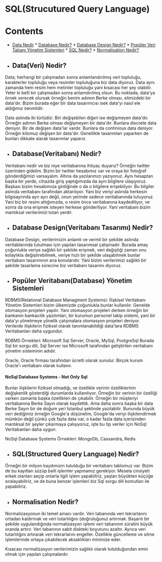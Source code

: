 # SQL(Strucutured Query Language)

# Contents

   * [Data Nedir](#data-nedir)
    * [Database Nedir?](#database-nedir)
    * [Database Design Nedir?](#database-design-nedir)
    * [Popüler Veri Tabanı Yönetim Sistemleri](#popüler-db-yönetim-sistemleri)
    * [SQL Nedir?](#sql-nedir)
    * [Normalisation Nedir?](#normalisation-nedir)
    

- ## Data(Veri) Nedir? <a name="data-nedir"></a>

Data; herhangi bir çalışmadan sonra anlamlandırılmış veri topluluğu, karakterler topluluğu veya resimler topluluğuna biz data diyoruz. Data aynı zamanda hem resim hem metinler topluluğu yani kısacası her şey olabilir. Yeter ki belli bir çalışmadan sonra anlamdırılmış olsun. Bu noktada, data'ya örnek verecek olursak örneğin benim adımın Berke olması, elimizdeki bir data'dır. Bizim burada eğer bir data tasarımcısı isek data'yı nasıl ele aldığımız öenmlidir. 

Data aslında iki türlüdür. Biri değişebilen diğeri ise değişmeyen data'dır. Örneğin adımın Berke olması değişmeyen bir data'dır. Bunlara discrete data deniyor. Bir de değişen data'lar vardır. Bunlara da continious data deniyor. Örneğin kilomuz değişen bir data'dır. Genellikle tasarımları yaparken de bunları dikkate alarak tasarımlar yaparız. 


- ## Database(Veritabanı) Nedir? <a name="database-nedir"></a>

Veritabanı nedir ve biz niye veritabanına ihtiyaç duyarız? Örneğin twitter üzerinden gidelim. Bizim bir twitter  hesabımız var ve oraya bir fotoğraf gönderdiğimizi varsayalım. Altına da yazılarımızı yazıyoruz. Aynı hesaptan başka bir yerde, cihazda giriş yaptığımızda da aynı bilgilere ulaşıyoruz. Başkası bizim hesabımıza girdiğinde o da o bilgilere  erişebiliyor. Bu bilgiler aslında veritabanı tarafından aktarılıyor. Yani biz veriyi aslında herkesin bilgisayrında ayrı ayrı değil, onun yerinde sadece veritabanında tutuyoruz. Yani biz bir resim attığımızda, o resim önce veritabanına kaydediliyor, ve sonra da ona erişmek isteyen herkese gönderiliyor. Yani veritabanı bizim mantıksal verilerimizi tutan yerdir. 


- ## Database Design(Veritabanı Tasarımı) Nedir? <a name="database-design-nedir"></a>

Database Design, verilerimizin anlamlı ve vermli bir şekilde aslında veritablarında tutulması için yapılan tasarımsal çalışmadır. Burada amaç çoğunlukla veriye sağlıklı bir şekilde erişmek, veri değiştiği zaman onu kolaylıkla değiştirebilmek, veriye hızlı bir şekilde ulaşabilmek bunlar veritabanı tasarımının ana konularıdır. Yani bizim verilerimizi sağlıklı bir şekilde tasarlama sürecine biz veritabanı tasarımı diyoruz. 

- ## Popüler Veritabanı(Database) Yönetim Sistemleri <a name="popüler-db-yönetim-sistemleri"></a>

RDBMS(Relational Database Managment Systems): İlişkisel Veritabanı Yönetim Sistemleri bizim ülkemizde çoğunlukla bunlar kullanılır. Genelde otomasyon projeleri yapılır. Yani otomasyon projeleri derken örneğin bir bankanın bankacılık yazılımları, bir kurumun personel takip sistemi, yani bir data'yı yönetmeye yönelik çalışmalara otomasyon projeleri deniyor. Verilerde ilişkilerin fiziksel olarak tanımlanabildiği data'lara RDBMS Veritabanları daha uygundur. 

RDBMS Örnekleri: Microsoft Sql Server, Oracle, MySql, PostgreSql
Burada Sql bir sorgu dili, Sql Server ise Microsoft tarafından geliştirilen veritabanı yönetim sisteminin adıdır. 

Oracle, Oracle firması tarafından ücretli olarak sunulur. Birçok kurum Oracle'ı veritabanı olarak kullanır. 


#### NoSql Database Systems - Not Only Sql
Bunlar ilişkilerin fiziksel olmadığı, ve özellikle verinin özelliklerinin değişkenlik gösterdiği durumlarda kullanılıyor. Örneğin  bir verinin bir özelliği varken zamanla başka özellikleri de çıkabilir. Örneğin bir müşteriyi veritabanına Berke Sayın olarak kaydettik. Ama daha sonra başka bir data Berke Sayın bir de doğum yeri İstanbul şeklinde yazılabilir. Bununda büyük veri dediğimiz örneğin Google'a düşünelim, Google'da veriyi ilişkilendirmek mümkün değil çünkü çok fazla data var, o kadar fazla data içerisinden mantıksal bir şeyler çıkarmaya çalışıyoruz, işte bu tip veriler için NoSql Veritabanları daha uygun. 

NoSql Database Systems Örnekleri: MongoDb, Cassandra, Redis


- ## SQL(Structured Query Language) Nedir? <a name="sql-nedir"></a>

Örneğin bir milyon kaydımızın tutulduğu bir veritabanı tablomuz var. Bizim de bu kayıtları süzüp belli işlemler yapmamız gerekiyor. Mesela cinsiyeti erkek olanları seçip onlarla ilgili işlem yapabiliriz, yaşları büyükten küçüğe sıralayabiliriz, ve de buna benzer işlemleri biz Sql sorgu dili komutları ile yapabiliriz. 


- ## Normalisation Nedir? <a name="normalisation-nedir"></a>

Normalizasyonun iki temel amacı vardır. Veri tabanında veri tekrarlarını ortadan kaldırmak ve veri tutarlılığını (doğruluğunu) artırmak. Başarılı bir şekilde uygulandığında normalizasyon işlemi veri tabanının süratini büyük oranda artırır. Veri tabanının sabit diskteki boyutunu azaltır. Ayrıca veri tutarlılığını artırarak veri tekrarlarını engeller. Özellikle güncelleme ve silme işlemlerinde ortaya çıkabilecek aksaklıkları minimize eder.

Kısacası normalizasyon verilerimizin sağlıklı olarak tutulduğundan emin olmak için yapılan çalışmalardır. 